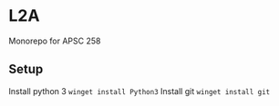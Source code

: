 # L2A

Monorepo for APSC 258

## Setup

Install python 3
`winget install Python3`
Install git
`winget install git`
